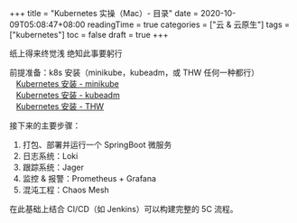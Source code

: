 +++
title = "Kubernetes 实操（Mac）- 目录"
date = 2020-10-09T05:08:47+08:00
readingTime = true
categories = ["云 & 云原生"]
tags = ["kubernetes"]
toc = false
draft = true
+++

纸上得来终觉浅 绝知此事要躬行

<!--more-->

前提准备：k8s 安装（minikube，kubeadm，或 THW 任何一种都行）  
<i class="fas fa-external-link-alt"></i> &nbsp;&nbsp; [Kubernetes 安装 - minikube](/posts/k8s-install-minikube/)  
<i class="fas fa-external-link-alt"></i> &nbsp;&nbsp; [Kubernetes 安装 - kubeadm](/posts/k8s-install-kubeadm/)  
<i class="fas fa-external-link-alt"></i> &nbsp;&nbsp; [Kubernetes 安装 - THW](/posts/k8s-install-thw/)

接下来的主要步骤：

1. 打包、部署并运行一个 SpringBoot 微服务
2. 日志系统：Loki
3. 跟踪系统：Jager
4. 监控 & 报警：Prometheus + Grafana
5. 混沌工程：Chaos Mesh

在此基础上结合 CI/CD（如 Jenkins）可以构建完整的 5C 流程。
